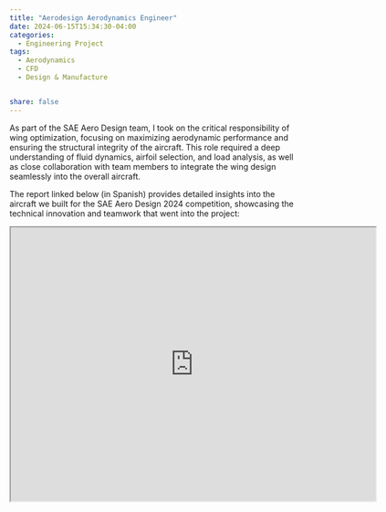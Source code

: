 ```yaml
---
title: "Aerodesign Aerodynamics Engineer"
date: 2024-06-15T15:34:30-04:00
categories:
  - Engineering Project
tags:
  - Aerodynamics
  - CFD
  - Design & Manufacture


share: false
---
```


As part of the SAE Aero Design team, I took on the critical responsibility of wing optimization, focusing on maximizing aerodynamic performance and ensuring the structural integrity of the aircraft. This role required a deep understanding of fluid dynamics, airfoil selection, and load analysis, as well as close collaboration with team members to integrate the wing design seamlessly into the overall aircraft.

The report linked below (in Spanish) provides detailed insights into the aircraft we built for the SAE Aero Design 2024 competition, showcasing the technical innovation and teamwork that went into the project:

<iframe src="https://drive.google.com/file/d/1vo8QFxXBPix2lHG2Hq8uh--GzsoYhQrl/preview" width="640" height="480" allow="autoplay"></iframe>

